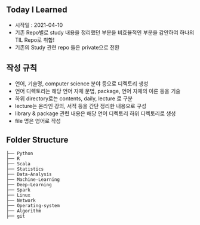 ## Today I Learned
- 시작일 : 2021-04-10
- 기존 Repo별로 study 내용을 정리했던 부분을 비효율적인 부분을 감안하여 하나의 TIL Repo로 취합!
- 기존의 Study 관련 repo 들은 private으로 전환

## 작성 규칙
- 언어, 기술명, computer science 분야 등으로 디렉토리 생성
- 언어 디렉토리는 해당 언어 자체 문법, package, 언어 자체의 이론 등을 기술
- 하위 directory로는 contents, daily, lecture 로 구분
- lecture는 온라인 강의, 서적 등을 간단 정리한 내용으로 구성
- library & package 관련 내용은 해당 언어 디렉토리 하위 디렉토리로 생성
- file 명은 영어로 작성

## Folder Structure
~~~
├── Python
├── R
├── Scala
├── Statistics
├── Data-Analysis
├── Machine-Learning
├── Deep-Learning
├── Spark
├── Linux
├── Network
├── Operating-system
├── Algorithm
├── git
~~~